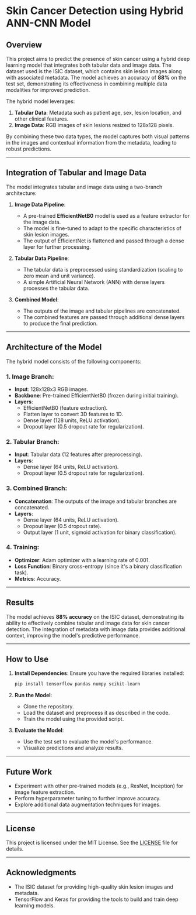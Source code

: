 # Skin Cancer Detection using Hybrid ANN-CNN Model

## Overview
This project aims to predict the presence of skin cancer using a hybrid deep learning model that integrates both tabular data and image data. The dataset used is the ISIC dataset, which contains skin lesion images along with associated metadata. The model achieves an accuracy of **88%** on the test set, demonstrating its effectiveness in combining multiple data modalities for improved prediction.

The hybrid model leverages:
1. **Tabular Data**: Metadata such as patient age, sex, lesion location, and other clinical features.
2. **Image Data**: RGB images of skin lesions resized to 128x128 pixels.

By combining these two data types, the model captures both visual patterns in the images and contextual information from the metadata, leading to robust predictions.

---

## Integration of Tabular and Image Data
The model integrates tabular and image data using a two-branch architecture:
1. **Image Data Pipeline**:
   - A pre-trained **EfficientNetB0** model is used as a feature extractor for the image data.
   - The model is fine-tuned to adapt to the specific characteristics of skin lesion images.
   - The output of EfficientNet is flattened and passed through a dense layer for further processing.

2. **Tabular Data Pipeline**:
   - The tabular data is preprocessed using standardization (scaling to zero mean and unit variance).
   - A simple Artificial Neural Network (ANN) with dense layers processes the tabular data.

3. **Combined Model**:
   - The outputs of the image and tabular pipelines are concatenated.
   - The combined features are passed through additional dense layers to produce the final prediction.

---

## Architecture of the Model
The hybrid model consists of the following components:

### 1. **Image Branch**:
   - **Input**: 128x128x3 RGB images.
   - **Backbone**: Pre-trained EfficientNetB0 (frozen during initial training).
   - **Layers**:
     - EfficientNetB0 (feature extraction).
     - Flatten layer to convert 3D features to 1D.
     - Dense layer (128 units, ReLU activation).
     - Dropout layer (0.5 dropout rate for regularization).

### 2. **Tabular Branch**:
   - **Input**: Tabular data (12 features after preprocessing).
   - **Layers**:
     - Dense layer (64 units, ReLU activation).
     - Dropout layer (0.5 dropout rate for regularization).

### 3. **Combined Branch**:
   - **Concatenation**: The outputs of the image and tabular branches are concatenated.
   - **Layers**:
     - Dense layer (64 units, ReLU activation).
     - Dropout layer (0.5 dropout rate).
     - Output layer (1 unit, sigmoid activation for binary classification).

### 4. **Training**:
   - **Optimizer**: Adam optimizer with a learning rate of 0.001.
   - **Loss Function**: Binary cross-entropy (since it's a binary classification task).
   - **Metrics**: Accuracy.

---

## Results
The model achieves **88% accuracy** on the ISIC dataset, demonstrating its ability to effectively combine tabular and image data for skin cancer detection. The integration of metadata with image data provides additional context, improving the model's predictive performance.

---

## How to Use
1. **Install Dependencies**:
   Ensure you have the required libraries installed:
   ```bash
   pip install tensorflow pandas numpy scikit-learn
   ```

2. **Run the Model**:
   - Clone the repository.
   - Load the dataset and preprocess it as described in the code.
   - Train the model using the provided script.

3. **Evaluate the Model**:
   - Use the test set to evaluate the model's performance.
   - Visualize predictions and analyze results.

---

## Future Work
- Experiment with other pre-trained models (e.g., ResNet, Inception) for image feature extraction.
- Perform hyperparameter tuning to further improve accuracy.
- Explore additional data augmentation techniques for images.

---

## License
This project is licensed under the MIT License. See the [LICENSE](LICENSE) file for details.

---

## Acknowledgments
- The ISIC dataset for providing high-quality skin lesion images and metadata.
- TensorFlow and Keras for providing the tools to build and train deep learning models.